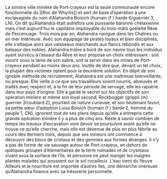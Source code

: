 La sinistre ville minière de Port-crayeux est la seule communauté encore fonctionnelle du [[Roc de Whyrlis]] et sert de base d’opération à une esclavagiste du nom d’Alahandra Boisich (humain (f ) barde 6/guerrier 3, LN). On dit qu’Alahandra était autrefois une puissante baronne chélaxienne mais c’est aujourd’hui le capitaine impitoyable du trois-mâts goélette Rêve de Percenuage. Trois mois par an, Alahandra navigue dans les Chaînes ou en mer Intérieure. Avec son équipage de pirates loyaux et bien disciplinés, elle s’attaque alors aux vaisseaux marchands aux flancs rebondis et aux bateaux des nobles. Alahandra traîne à bord de son navire tous les individus ayant survécu à l’assaut du Rêve et leur propose un choix intéressant : soit mourir sous la lame de son sabre, soit la servir dans les mines de Port-crayeux pendant au moins deux ans. Inutile de dire que, devant un tel choix, la plupart des victimes optent pour la deuxième solution.
En dépit de son ignoble méthode de recrutement, Alahandra est une maîtresse bienveillante, ou presque. Elle veille à ce que ses travailleurs soient nourris, abreuvés et traités avec respect et, à la fin de leur période de servage, elle les rapatrie dans leur pays d’origine. Elle a gardé le secret sur les objectifs de son opération minière et même son loyal second, Rockbogger (grippli (m) guerrier 3/roublard 2), pourtant de nature curieuse, et son lieutenant favori, sa petite sœur d’adoption Luisa Boisich (humain (f ) barde 2, homme du peuple 1, CN), ignorent tout de ses plans depuis qu’elle a entrepris cette grande opération minière il y a plus de cinq ans. Reste à savoir combien de temps les travaux d’excavation vont devoir se poursuivre avant qu’elle ne trouve ce qu’elle cherche, mais elle est devenue de plus en plus fébrile au cours des derniers mois, depuis que ses mineurs ont commencé à découvrir des blocs de cristaux et des gemmes aux formes étranges.
Il n’y a pas de forme de vie sauvage autour de Port-crayeux, en dehors de quelques groupes d’élémentaires de la terre nomades et de crysmaux vivant sous la surface de l’île, et personne ne peut manger les maigres plantes malades qui poussent sur le sol rocailleux. L’eau vient du fleuve Ailleurs et la nourriture est importée d’autres îles, une démarche onéreuse qu’Alahandra finance avec sa trésorerie personnelle.